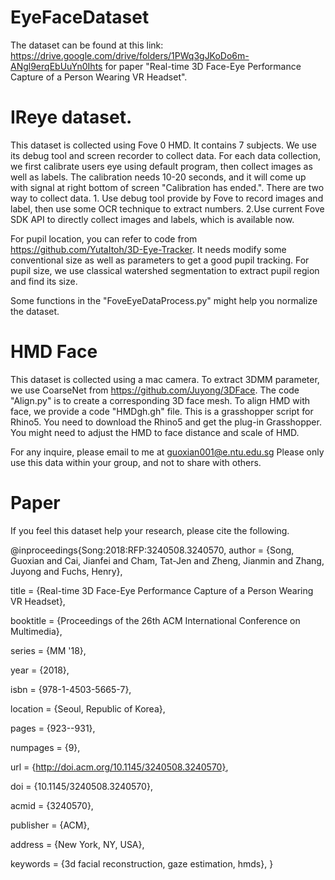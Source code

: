 # EyeFaceDataset
The dataset can be found at this link:
https://drive.google.com/drive/folders/1PWq3gJKoDo6m-ANgl9erqEbUuYn0Ihts
for paper "Real-time 3D Face-Eye Performance Capture of a Person Wearing VR Headset".

# IReye dataset.
This dataset is collected using Fove 0 HMD. It contains 7 subjects. We use its debug tool and screen recorder to collect data.
For each data collection, we first calibrate users eye using default program, then collect images as well as labels.
The calibration needs 10-20 seconds, and it will come up with signal at right bottom of screen "Calibration has ended.".
There are two way to collect data. 1. Use debug tool provide by Fove to record images and label, then use some OCR technique to extract numbers.
2.Use current Fove SDK API to directly collect images and labels, which is available now.

For pupil location, you can refer to code from https://github.com/YutaItoh/3D-Eye-Tracker. It needs modify some conventional size as well as parameters
to get a good pupil tracking. 
For pupil size, we use classical watershed segmentation to extract pupil region and find its size.

Some functions in the "FoveEyeDataProcess.py" might help you normalize the dataset.

# HMD Face
This dataset is collected using a mac camera. To extract 3DMM parameter, we use CoarseNet from https://github.com/Juyong/3DFace.
The code "Align.py" is to create a corresponding 3D face mesh.
To align HMD with face, we provide a code "HMDgh.gh" file. This is a grasshopper script for Rhino5. You need to download the Rhino5 and get the plug-in Grasshopper. You might need to adjust the HMD to face distance and scale of HMD.

For any inquire, please email to me at guoxian001@e.ntu.edu.sg
Please only use this data within your group, and not to share with others.

# Paper
If you feel this dataset help your research, please cite the following. 

@inproceedings{Song:2018:RFP:3240508.3240570,
 author = {Song, Guoxian and Cai, Jianfei and Cham, Tat-Jen and Zheng, Jianmin and Zhang, Juyong and Fuchs, Henry},
 
 title = {Real-time 3D Face-Eye Performance Capture of a Person Wearing VR Headset},
 
 booktitle = {Proceedings of the 26th ACM International Conference on Multimedia},
 
 series = {MM '18},
 
 year = {2018},
 
 isbn = {978-1-4503-5665-7},
 
 location = {Seoul, Republic of Korea},
 
 pages = {923--931},
 
 numpages = {9},
 
 url = {http://doi.acm.org/10.1145/3240508.3240570},
 
 doi = {10.1145/3240508.3240570},
 
 acmid = {3240570},
 
 publisher = {ACM},
 
 address = {New York, NY, USA},
 
 keywords = {3d facial reconstruction, gaze estimation, hmds},
} 
